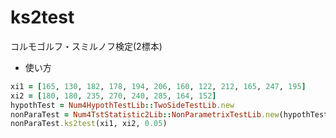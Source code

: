 ks2test
=======
コルモゴルフ・スミルノフ検定(2標本)

* 使い方

```ruby
xi1 = [165, 130, 182, 178, 194, 206, 160, 122, 212, 165, 247, 195]
xi2 = [180, 180, 235, 270, 240, 285, 164, 152]
hypothTest = Num4HypothTestLib::TwoSideTestLib.new
nonParaTest = Num4TstStatistic2Lib::NonParametrixTestLib.new(hypothTest)
nonParaTest.ks2test(xi1, xi2, 0.05)
```

